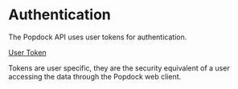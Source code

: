# Authentication

The Popdock API uses user tokens for authentication. 

[User Token](https://imgur.com/oceuVEd)

<aside class="notice">
Tokens are user specific, they are the security equivalent of a user accessing the data through the Popdock web client.
</aside>
